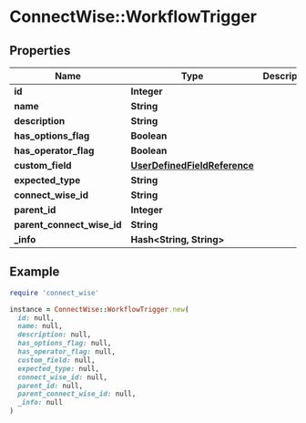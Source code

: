 # ConnectWise::WorkflowTrigger

## Properties

| Name | Type | Description | Notes |
| ---- | ---- | ----------- | ----- |
| **id** | **Integer** |  | [optional] |
| **name** | **String** |  | [optional] |
| **description** | **String** |  | [optional] |
| **has_options_flag** | **Boolean** |  | [optional] |
| **has_operator_flag** | **Boolean** |  | [optional] |
| **custom_field** | [**UserDefinedFieldReference**](UserDefinedFieldReference.md) |  | [optional] |
| **expected_type** | **String** |  | [optional] |
| **connect_wise_id** | **String** |  | [optional] |
| **parent_id** | **Integer** |  | [optional] |
| **parent_connect_wise_id** | **String** |  | [optional] |
| **_info** | **Hash&lt;String, String&gt;** |  | [optional] |

## Example

```ruby
require 'connect_wise'

instance = ConnectWise::WorkflowTrigger.new(
  id: null,
  name: null,
  description: null,
  has_options_flag: null,
  has_operator_flag: null,
  custom_field: null,
  expected_type: null,
  connect_wise_id: null,
  parent_id: null,
  parent_connect_wise_id: null,
  _info: null
)
```


